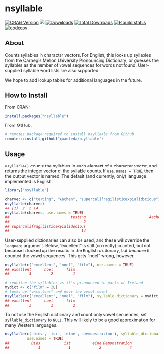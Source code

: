 
# nsyllable

<!-- badges: start -->

[![CRAN
Version](https://www.r-pkg.org/badges/version/nsyllable)](https://CRAN.R-project.org/package=nsyllable)
[![](https://img.shields.io/badge/devel%20version-1.0.1-royalblue.svg)](https://github.com/quanteda/nsyllable)
[![Downloads](https://cranlogs.r-pkg.org/badges/nsyllable)](https://CRAN.R-project.org/package=nsyllable)
[![Total
Downloads](https://cranlogs.r-pkg.org/badges/grand-total/nsyllable?color=orange)](https://CRAN.R-project.org/package=nsyllable)
[![R build
status](https://github.com/quanteda/nsyllable/workflows/R-CMD-check/badge.svg)](https://github.com/quanteda/nsyllable/actions)
[![codecov](https://codecov.io/gh/quanteda/nsyllable/branch/master/graph/badge.svg)](https://app.codecov.io/gh/quanteda/nsyllable)
<!-- badges: end -->

## About

Counts syllables in character vectors. For English, this looks up
syllables from the [Carnegie Mellon University Pronouncing
Dictionary](https://github.com/cmusphinx/cmudict), or guesses the
syllables as the number of vowel sequences for words not found.
User-supplied syllable word lists are also supported.

We hope to add lookup tables for additional languages in the future.

## How to Install

From CRAN:

``` r
install.packages("nsyllable")
```

From GitHub:

``` r
# remotes package required to install nsyllable from Github 
remotes::install_github("quanteda/nsyllable") 
```

## Usage

`nsyllable()` counts the syllables in each element of a character
vector, and returns the integer vector of the syllable counts. If
`use.names = TRUE`, then the output vector is named. The default (and
currently, only) language implemented is English.

``` r
library("nsyllable")

charvec <- c("testing", "Aachen", "supercalifragilisticexpialidocious")
nsyllable(charvec)
## [1]  2  2 14
nsyllable(charvec, use.names = TRUE)
##                            testing                             Aachen 
##                                  2                                  2 
## supercalifragilisticexpialidocious 
##                                 14
```

User-supplied dictionaries can also be used, and these will override the
`language` argument. Below, “excellent” is still (correctly) counted,
but not because it looked up the results in the English dictionary, but
because it counted the vowel sequences. This gets “noel” wrong, however.

``` r
nsyllable(c("excellent", "noel", "film"), use.names = TRUE)
## excellent      noel      film 
##         3         2         1

# redefine the syllables as it's pronounced in parts of Ireland
mydict <- c("film" = 2L)
# looks up "excellent" and does the vowel count
nsyllable(c("excellent", "noel", "film"), syllable_dictionary = mydict, use.names = TRUE)
## excellent      noel      film 
##         3         1         2
```

To not use the English dictionary and count only vowel sequences, set
`syllable_dictionary` to `NULL`. This will likely to be a good
approximation for many Western languages.

``` r
nsyllable(c("Dies", "ist", "eine", "Demonstration"), syllable_dictionary = NULL,
          use.names = TRUE)
##          Dies           ist          eine Demonstration 
##             1             1             2             4
```
